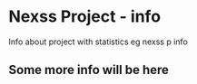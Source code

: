 # Nexss Project - info

Info about project with statistics eg nexss p info

## Some more info will be here
